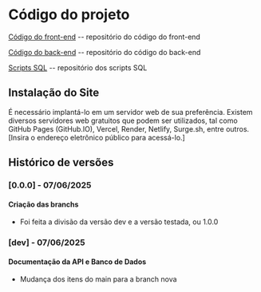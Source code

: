 # Código do projeto



[Código do front-end](../src/front) -- repositório do código do front-end

[Código do back-end](../src/back)  -- repositório do código do back-end

[Scripts SQL](../src/db)  -- repositório dos scripts SQL


## Instalação do Site

É necessário implantá-lo em um servidor web de sua preferência. Existem diversos servidores web gratuitos que podem ser utilizados, tal como GitHub Pages (GitHub.IO), Vercel, Render, Netlify, Surge.sh, entre outros. [Insira o endereço eletrônico público para acessá-lo.] 

## Histórico de versões

### [0.0.0] - 07/06/2025
#### Criação das branchs
- Foi feita a divisão da versão dev e a versão testada, ou 1.0.0
  
### [dev] - 07/06/2025
#### Documentação da API e Banco de Dados
- Mudança dos itens do main para a branch nova
  
